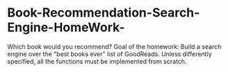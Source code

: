 # Book-Recommendation-Search-Engine-HomeWork-
Which book would you recommend? Goal of the homework: Build a search engine over the "best books ever" list of GoodReads. Unless differently specified, all the functions must be implemented from scratch.
